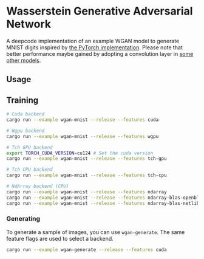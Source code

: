 # Wasserstein Generative Adversarial Network

A deepcode implementation of an example WGAN model to generate MNIST digits inspired by
[the PyTorch implementation](https://bytepawn.com/training-a-pytorch-wasserstain-mnist-gan-on-google-colab.html).
Please note that better performance maybe gained by adopting a convolution layer in
[some other models](https://github.com/Lornatang/WassersteinGAN-PyTorch).

## Usage

## Training

```sh
# Cuda backend
cargo run --example wgan-mnist --release --features cuda

# Wgpu backend
cargo run --example wgan-mnist --release --features wgpu

# Tch GPU backend
export TORCH_CUDA_VERSION=cu124 # Set the cuda version
cargo run --example wgan-mnist --release --features tch-gpu

# Tch CPU backend
cargo run --example wgan-mnist --release --features tch-cpu

# NdArray backend (CPU)
cargo run --example wgan-mnist --release --features ndarray                # f32 - single thread
cargo run --example wgan-mnist --release --features ndarray-blas-openblas  # f32 - blas with openblas
cargo run --example wgan-mnist --release --features ndarray-blas-netlib    # f32 - blas with netlib
```

### Generating

To generate a sample of images, you can use `wgan-generate`. The same feature flags are used to select a backend.

```sh
cargo run --example wgan-generate --release --features cuda
```
